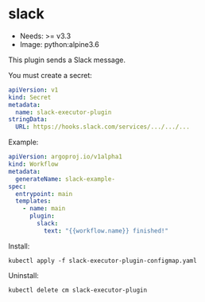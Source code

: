 <!-- This is an auto-generated file. DO NOT EDIT -->
# slack

* Needs: >= v3.3
* Image: python:alpine3.6

This plugin sends a Slack message.

You must create a secret:

```yaml
apiVersion: v1
kind: Secret
metadata:
  name: slack-executor-plugin
stringData:
  URL: https://hooks.slack.com/services/.../.../...
```

Example:

```yaml
apiVersion: argoproj.io/v1alpha1
kind: Workflow
metadata:
  generateName: slack-example-
spec:
  entrypoint: main
  templates:
    - name: main
      plugin:
        slack:
          text: "{{workflow.name}} finished!"
```


Install:

    kubectl apply -f slack-executor-plugin-configmap.yaml

Uninstall:
	
	kubectl delete cm slack-executor-plugin 
